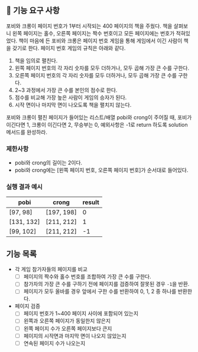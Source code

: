 ## 🚀 기능 요구 사항

포비와 크롱이 페이지 번호가 1부터 시작되는 400 페이지의 책을 주웠다. 책을 살펴보니 왼쪽 페이지는 홀수, 오른쪽 페이지는 짝수 번호이고 모든 페이지에는 번호가 적혀있었다. 책이 마음에 든 포비와 크롱은 페이지 번호 게임을 통해 게임에서 이긴 사람이 책을 갖기로 한다. 페이지 번호 게임의 규칙은 아래와 같다.

1. 책을 임의로 펼친다.
2. 왼쪽 페이지 번호의 각 자리 숫자를 모두 더하거나, 모두 곱해 가장 큰 수를 구한다.
3. 오른쪽 페이지 번호의 각 자리 숫자를 모두 더하거나, 모두 곱해 가장 큰 수를 구한다.
4. 2~3 과정에서 가장 큰 수를 본인의 점수로 한다.
5. 점수를 비교해 가장 높은 사람이 게임의 승자가 된다.
6. 시작 면이나 마지막 면이 나오도록 책을 펼치지 않는다.

포비와 크롱이 펼친 페이지가 들어있는 리스트/배열 pobi와 crong이 주어질 때, 포비가 이긴다면 1, 크롱이 이긴다면 2, 무승부는 0, 예외사항은 -1로 return 하도록 solution 메서드를 완성하라.

### 제한사항

- pobi와 crong의 길이는 2이다.
- pobi와 crong에는 [왼쪽 페이지 번호, 오른쪽 페이지 번호]가 순서대로 들어있다.

### 실행 결과 예시

| pobi | crong | result |
| --- | --- | --- |
| [97, 98] | [197, 198] | 0 |
| [131, 132] | [211, 212] | 1 |
| [99, 102] | [211, 212] | -1 |

## 기능 목록

- 각 게임 참가자들의 페이지를 비교
   -[ ] 페이지의 짝수와 홀수 번호를 조합하여 가장 큰 수를 구한다.
   -[ ] 참가자의 가장 큰 수를 구하기 전에 페이지를 검증하여 잘못된 경우 `-1`을 반환.
  - [ ] 페이지가 모두 올바를 경우 앞에서 구한 수를 반환하여 0, 1, 2 중 하나를 반환한다.
- 페이지 검증
   -[ ] 페이지 번호가 1~400 페이지 사이에 포함되어 있는지
   -[ ] 왼쪽과 오른쪽 페이지가 동일한지 않은지
   -[ ] 왼쪽 페이지 수가 오른쪽 페이지보다 큰지
   -[ ] 페이지의 시작면과 마지막 면이 나오지 않았는지
   -[ ] 연속된 페이지 수가 나오는지